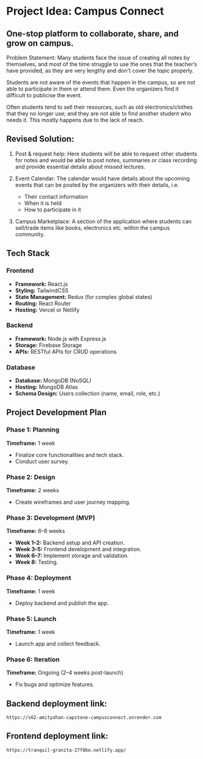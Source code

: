 # Project Idea: Campus Connect
## One-stop platform to collaborate, share, and grow on campus.

Problem Statement:
Many students face the issue of creating all notes by themselves, and most of the time struggle to use the ones that the teacher’s have provided, as they are very lengthy and don't cover the topic properly.

Students are not aware of the events that happen in the campus, so are not able to participate in them or attend them. Even the organizers find it difficult to publicise the event.

Often students tend to sell their resources, such as old electronics/clothes that they no longer use; and they are not able to find another student who needs it. This mostly happens due to the lack of reach.

## Revised Solution:
1. Post & request help: Here students will be able to request other students for notes and would be able to post notes, summaries or class recording and provide essential details about missed lectures.

2. Event Calendar: The calendar would have details about the upcoming events that can be posted by the organizers with their details, i.e.
    - Their contact information
    - When it is held
    - How to participate in it

3. Campus Marketplace: A section of the application where students can sell/trade items like books, electronics etc. within the campus community.


## Tech Stack

### Frontend
- **Framework:** React.js
- **Styling:** TailwindCSS
- **State Management:** Redux (for complex global states)
- **Routing:** React Router
- **Hosting:** Vercel or Netlify

### Backend
- **Framework:** Node.js with Express.js
- **Storage:** Firebase Storage
- **APIs:** RESTful APIs for CRUD operations

### Database
- **Database:** MongoDB (NoSQL)
- **Hosting:** MongoDB Atlas
- **Schema Design:** Users collection (name, email, role, etc.)

## Project Development Plan

### Phase 1: Planning
**Timeframe:** 1 week  
- Finalize core functionalities and tech stack.
- Conduct user survey.

### Phase 2: Design
**Timeframe:** 2 weeks  
- Create wireframes and user journey mapping.

### Phase 3: Development (MVP)
**Timeframe:** 6–8 weeks  
- **Week 1–2:** Backend setup and API creation.
- **Week 3–5:** Frontend development and integration.
- **Week 6–7:** Implement storage and validation.
- **Week 8:** Testing.

### Phase 4: Deployment
**Timeframe:** 1 week  
- Deploy backend and publish the app.

### Phase 5: Launch
**Timeframe:** 1 week  
- Launch app and collect feedback.

### Phase 6: Iteration
**Timeframe:** Ongoing (2–4 weeks post-launch)  
- Fix bugs and optimize features.


## Backend deployment link: 
    https://s62-amityohan-capstone-campusconnect.onrender.com

## Frontend deployment link:
    https://tranquil-granita-27f8be.netlify.app/